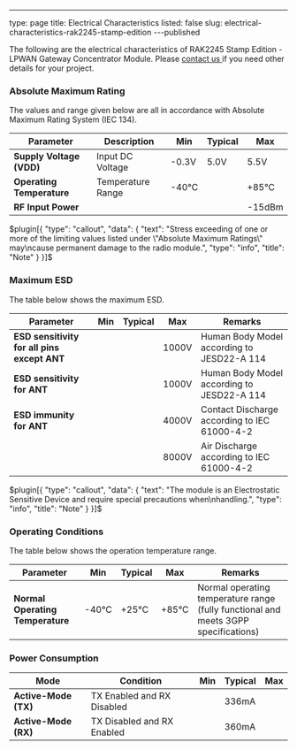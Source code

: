 ---
type: page
title: Electrical Characteristics
listed: false
slug: electrical-characteristics-rak2245-stamp-edition
---published

The following are the electrical characteristics of RAK2245 Stamp Edition - LPWAN Gateway Concentrator Module. Please [contact us ](mailto:fomi@rakwireless.com)if you need other details for your project.

### Absolute Maximum Rating

The values and range given below are all in accordance with Absolute Maximum Rating System (IEC 134).

| **Parameter** | **Description** | **Min** | **Typical** | **Max** | 
| ---- | ---- | ---- | ---- | ---- | 
| **Supply Voltage (VDD)** | Input DC Voltage | -0.3V | 5.0V | 5.5V | 
| **Operating Temperature** | Temperature Range | -40°C |  | +85°C | 
| **RF Input Power** |  |  |  | -15dBm | 


$plugin[{
    "type": "callout",
    "data": {
        "text": "Stress exceeding of one or more of the limiting values listed under \"Absolute Maximum Ratings\" may\ncause permanent damage to the radio module.",
        "type": "info",
        "title": "Note"
    }
}]$

### Maximum ESD

The table below shows the maximum ESD.

| **Parameter** | **Min** | **Typical** | **Max** | **Remarks** | 
| ---- | ---- | ---- | ---- | ---- | 
| **ESD sensitivity for all pins except ANT** |  |  | 1000V | Human Body Model according to JESD22-A 114 | 
| **ESD sensitivity for ANT** |  |  | 1000V | Human Body Model according to JESD22-A 114 | 
| **ESD immunity for ANT** |  |  | 4000V | Contact Discharge according to IEC 61000-4-2 | 
|  |  |  | 8000V | Air Discharge according to IEC 61000-4-2 | 


$plugin[{
    "type": "callout",
    "data": {
        "text": "The module is an Electrostatic Sensitive Device and require special precautions when\nhandling.",
        "type": "info",
        "title": "Note"
    }
}]$

### Operating Conditions

The table below shows the operation temperature range.

| **Parameter** | **Min** | **Typical** | **Max** | **Remarks** | 
| ---- | ---- | ---- | ---- | ---- | 
| **Normal Operating Temperature** | -40°C | +25°C | +85°C | Normal operating temperature range (fully functional and meets 3GPP specifications) | 


### Power Consumption

| **Mode** | **Condition** | **Min** | **Typical** | **Max** | 
| ---- | ---- | ---- | ---- | ---- | 
| **Active-Mode (TX)** | TX Enabled and RX Disabled |  | 336mA |  | 
| **Active-Mode (RX)** | TX Disabled and RX Enabled |  | 360mA |  | 


